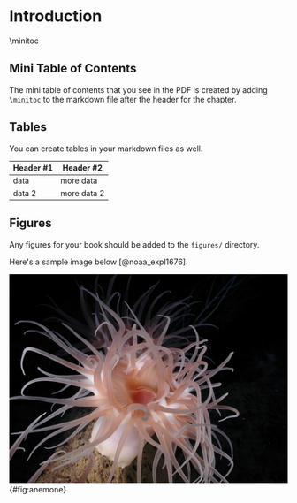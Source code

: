 # Introduction
\minitoc

## Mini Table of Contents

The mini table of contents that you see in the PDF is created by adding `\minitoc` to the markdown file after the header for the chapter.

## Tables

You can create tables in your markdown files as well.

| Header #1 | Header #2 |
|-----------|-----------|
| data | more data |
| data 2 | more data 2|

## Figures

Any figures for your book should be added to the `figures/` directory.

Here's a sample image below [@noaa_expl1676].

![Operation Deep Slope 2007. Large brownish pink stalked anemone. Image ID: expl1676, Voyage To Inner Space - Exploring the Seas With NOAA Collect Location: Gulf of Mexico Credit: Image courtesy of Expedition to the Deep Slope 2007, NOAA-OE](figures/9737464118_052e4296aa_k.jpg){#fig:anemone}

